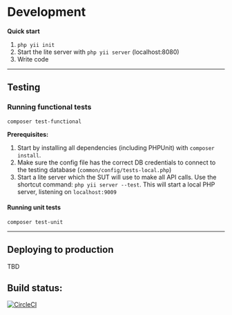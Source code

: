 # Development
**Quick start**

1. `php yii init`
2. Start the lite server with `php yii server` (localhost:8080)
3. Write code

---

## Testing

###  Running functional tests

`composer test-functional`

**Prerequisites:**
1. Start by installing all dependencies (including PHPUnit) with `composer install`.
2. Make sure the config file has the correct DB credentials to connect to the testing database (`common/config/tests-local.php`) 
3. Start a lite server which the SUT will use to make all API calls. Use the shortcut command: `php yii server --test`. This will start a local PHP server, listening on `localhost:9009`

#### Running unit tests

`composer test-unit`

---

## Deploying to production
TBD

## Build status:
[![CircleCI](https://circleci.com/gh/Dzhuneyt/Personal-Finance.svg?style=shield&circle-token=eabf99331ae05bba76733a2865a779f24fa5bb73)](https://circleci.com/gh/Dzhuneyt/Personal-Finance)

